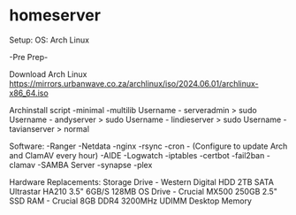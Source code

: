 # homeserver
Setup:
OS: Arch Linux

-Pre Prep-

Download Arch Linux https://mirrors.urbanwave.co.za/archlinux/iso/2024.06.01/archlinux-x86_64.iso

Archinstall script
-minimal
-multilib
Username - serveradmin > sudo
Username - andyserver > sudo
Username - lindieserver > sudo
Username - tavianserver > normal

Software:
-Ranger
-Netdata
-nginx
-rsync
-cron - (Configure to update Arch and ClamAV every hour)
-AIDE
-Logwatch
-iptables
-certbot
-fail2ban
-clamav
-SAMBA Server
-synapse
-plex

Hardware Replacements:
Storage Drive - Western Digital HDD 2TB SATA Ultrastar HA210 3.5" 6GB/S 128MB
OS Drive - Crucial MX500 250GB 2.5" SSD
RAM - Crucial 8GB DDR4 3200MHz UDIMM Desktop Memory

